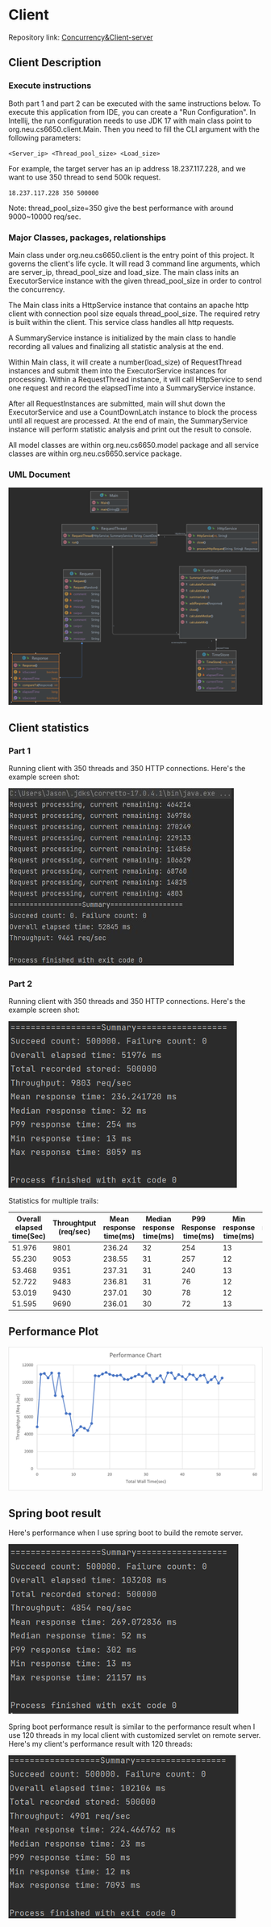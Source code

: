 # Client
Repository link: [Concurrency&Client-server](https://github.com/Jasonhaoyuan93/DistributedAndScalableSystem/tree/main/Concurrency%26Client-server)
## Client Description

### Execute instructions

Both part 1 and part 2 can be executed with the same instructions below. To execute this application from IDE, you can create a "Run Configuration". 
In Intellij, the run configuration needs to use JDK 17 with main class point to 
org.neu.cs6650.client.Main. Then you need to fill the CLI argument with the following 
parameters: 

    <Server_ip> <Thread_pool_size> <Load_size>
For example, the target server has an ip address 18.237.117.228, and we want to use 350 thread to
send 500k request. 

    18.237.117.228 350 500000

Note: thread_pool_size=350 give the best performance with around 9000~10000 req/sec.

### Major Classes, packages, relationships

Main class under org.neu.cs6650.client is the entry point of this project. 
It governs the client's life cycle. It will read 3 command line arguments,
which are server_ip, thread_pool_size and load_size. The main class inits an ExecutorService
instance with the given thread_pool_size in order to control the concurrency. 

The Main class inits a HttpService instance that contains an apache http client
with connection pool size equals thread_pool_size. The required retry is built within 
the client. This service class handles all http requests. 

A SummaryService instance is initialized by the main class to handle recording all values 
and finalizing all statistic analysis at the end.

Within Main class, it will create a number(load_size) of RequestThread instances and submit 
them into the ExecutorService instances for processing. Within a RequestThread instance, it will 
call HttpService to send one request and record the elapsedTime into a SummaryService instance.  

After all RequestInstances are submitted, main will shut down the ExecutorService and use a
CountDownLatch instance to block the process until all request are processed. At the end of 
main, the SummaryService instance will perform statistic analysis and print out the result
to console.

All model classes are within org.neu.cs6650.model package and all service classes are within
org.neu.cs6650.service package. 

### UML Document
![UML image](UML.png)

## Client statistics
### Part 1
Running client with 350 threads and 350 HTTP connections. Here's the example screen shot:

![Part 1 image](Part1.jpg)

### Part 2
Running client with 350 threads and 350 HTTP connections. Here's the example screen shot:

![Part 2 image](ClientScreenShot.png)

Statistics for multiple trails: 

|Overall elapsed time(Sec)|Throughtput (req/sec)|Mean response time(ms)|Median response time(ms)|P99 Response time(ms)|Min response time(ms)|Max response time(ms)|
|------------------------|--------------------|----------------------|------------------------|-----------------|---------------------|---------------------|
|51.976|9801|236.24|32|254|13|8059|
|55.230|9053|238.55|31|257|12|11548|
|53.468|9351|237.31|31|240|13|15131|
|52.722|9483|236.81|31|76|12|15158|
|53.019|9430|237.01|30|78|12|15146|
|51.595|9690|236.01|30|72|13|15171|

## Performance Plot
![Performance Plot](PerformancePlot.png)

## Spring boot result
Here's performance when I use spring boot to build the remote server. 

![Spring boot performance plot](SpringbootClientScreenShot.png)

Spring boot performance result is similar to the performance result when I use 120 threads in 
my local client with customized servlet on remote server. Here's my client's performance result with 
120 threads:

![Client with 120 threads](Client_120.png)